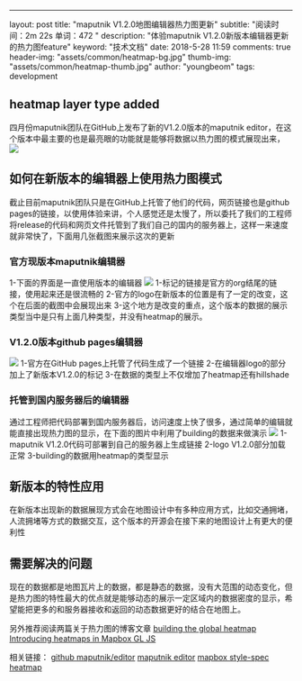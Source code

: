 ---
layout: post
title: "maputnik V1.2.0地图编辑器热力图更新"
subtitle:   "阅读时间：2m 22s   单词：472 "
description: "体验maputnik V1.2.0新版本编辑器更新的热力图feature"
keyword: "技术文档"
date: 2018-5-28 11:59
comments: true
header-img: "assets/common/heatmap-bg.jpg"
thumb-img: "assets/common/heatmap-thumb.jpg"
author:     "youngbeom"
tags:
    development 
    
## heatmap layer type added
四月份maputnik团队在GitHub上发布了新的V1.2.0版本的maputnik editor，在这个版本中最主要的也是最亮眼的功能就是能够将数据以热力图的模式展现出来，
![](http://blog.youngbeom.com/assets/2018/05/heatmap-1.jpg)


## 如何在新版本的编辑器上使用热力图模式
截止目前maputnik团队只是在GitHub上托管了他们的代码，网页链接也是github pages的链接，以使用体验来讲，个人感觉还是太慢了，所以委托了我们的工程师将release的代码和网页文件托管到了我们自己的国内的服务器上，这样一来速度就非常快了，下面用几张截图来展示这次的更新

### 官方现版本maputnik编辑器
1-下面的界面是一直使用版本的编辑器
![](http://blog.youngbeom.com/assets/2018/05/heatmap-2.jpg)
1-标记的链接是官方的org结尾的链接，使用起来还是很流畅的
2-官方的logo在新版本的位置是有了一定的改变，这个在后面的截图中会展现出来
3-这个地方是改变的重点，这个版本的数据的展示类型当中是只有上面几种类型，并没有heatmap的展示。

### V1.2.0版本github pages编辑器
![](maputnik%20V1.2.0%E5%9C%B0%E5%9B%BE%E7%BC%96%E8%BE%91%E5%99%A8%E7%83%AD%E5%8A%9B%E5%9B%BE%E6%9B%B4%E6%96%B0/%E5%B1%8F%E5%B9%95%E5%BF%AB%E7%85%A7%202018-05-28%20%E4%B8%8A%E5%8D%8811.13.13.png)
1-官方在GitHub pages上托管了代码生成了一个链接
2-在编辑器logo的部分加上了新版本V1.2.0的标记
3-在数据的类型上不仅增加了heatmap还有hillshade

### 托管到国内服务器后的编辑器
通过工程师把代码部署到国内服务器后，访问速度上快了很多，通过简单的编辑就能直接出现热力图的显示，在下面的图片中利用了building的数据来做演示
![](http://blog.youngbeom.com/assets/2018/05/heatmap-3.jpg)
1-maputnik V1.2.0代码可部署到自己的服务器上生成链接
2-logo V1.2.0部分加载正常
3-building的数据用heatmap的类型显示

## 新版本的特性应用
在新版本出现新的数据展现方式会在地图设计中有多种应用方式，比如交通拥堵，人流拥堵等方式的数据交互，这个版本的开源会在接下来的地图设计上有更大的便利性

## 需要解决的问题
现在的数据都是地图瓦片上的数据，都是静态的数据，没有大范围的动态变化，但是热力图的特性最大的优点就是能够动态的展示一定区域内的数据密度的显示，希望能把更多的和服务器接收和返回的动态数据更好的结合在地图上。

另外推荐阅读两篇关于热力图的博客文章
[building the global heatmap](https://medium.com/strava-engineering/the-global-heatmap-now-6x-hotter-23fc01d301de)
[Introducing heatmaps in Mapbox GL JS](https://blog.mapbox.com/introducing-heatmaps-in-mapbox-gl-js-71355ada9e6c)


相关链接：
[github maputnik/editor](https://github.com/maputnik/editor/releases)
[maputnik editor](http://editor.openmaptiles.org/)
[mapbox style-spec heatmap](https://www.mapbox.com/mapbox-gl-js/style-spec/#layers-heatmap)
